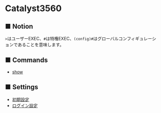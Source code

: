 # Catalyst3560
## ■ Notion
`>`はユーザーEXEC、`#`は特権EXEC、`(config)#`はグローバルコンフィギュレーションであることを意味します。

## ■ Commands
- [show](show)

## ■ Settings
- [初期設定](01_initial)
- [ログイン設定](02_login)
